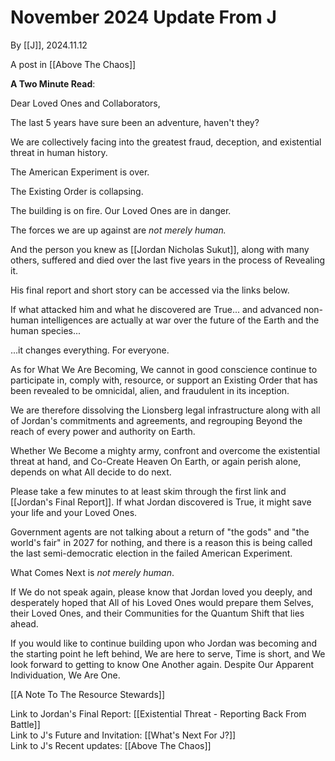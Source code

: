 # November 2024 Update From J

By [[J]], 2024.11.12 

A post in [[Above The Chaos]]  

**A Two Minute Read**: 

Dear Loved Ones and Collaborators, 

The last 5 years have sure been an adventure, haven't they? 

We are collectively facing into the greatest fraud, deception, and existential threat in human history. 

The American Experiment is over. 

The Existing Order is collapsing. 

The building is on fire. Our Loved Ones are in danger. 

The forces we are up against are *not merely human.*

And the person you knew as [[Jordan Nicholas Sukut]], along with many others, suffered and died over the last five years in the process of Revealing it. 

His final report and short story can be accessed via the links below. 

If what attacked him and what he discovered are True... and advanced non-human intelligences are actually at war over the future of the Earth and the human species... 

...it changes everything. For everyone. 

As for What We Are Becoming, We cannot in good conscience continue to participate in, comply with, resource, or support an Existing Order that has been revealed to be omnicidal, alien, and fraudulent in its inception. 

We are therefore dissolving the Lionsberg legal infrastructure along with all of Jordan's commitments and agreements, and regrouping Beyond the reach of every power and authority on Earth. 

Whether We Become a mighty army, confront and overcome the existential threat at hand, and Co-Create Heaven On Earth, or again perish alone, depends on what All decide to do next. 

Please take a few minutes to at least skim through the first link and [[Jordan's Final Report]]. If what Jordan discovered is True, it might save your life and your Loved Ones. 

Government agents are not talking about a return of "the gods" and "the world's fair" in 2027 for nothing, and there is a reason this is being called the last semi-democratic election in the failed American Experiment. 

What Comes Next is *not merely human*. 

If We do not speak again, please know that Jordan loved you deeply, and desperately hoped that All of his Loved Ones would prepare them Selves, their Loved Ones, and their Communities for the Quantum Shift that lies ahead. 

If you would like to continue building upon who Jordan was becoming and the starting point he left behind, We are here to serve, Time is short, and We look forward to getting to know One Another again. Despite Our Apparent Individuation, We Are One. 

[[A Note To The Resource Stewards]]  

Link to Jordan's Final Report: [[Existential Threat - Reporting Back From Battle]]   
Link to J's Future and Invitation: [[What's Next For J?]]  
Link to J's Recent updates: [[Above The Chaos]]  

